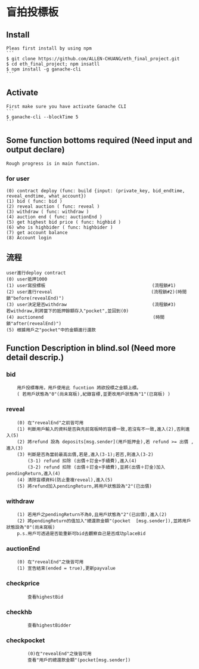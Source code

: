 #  盲拍投標板

##  Install 
    Pleas first install by using npm
    ```
    $ git clone https://github.com/ALLEN-CHUANG/eth_final_project.git
    $ cd eth_final_project; npm insatll
    $ npm install -g ganache-cli
    ```
## Activate 
    First make sure you have activate Ganache CLI
    ```
    $ ganache-cli --blockTime 5
    ```

## Some function bottoms required (Need input and output declare)
    Rough progress is in main function.
### for user 
    (0) contract deploy (func: build {input: (private_key, bid_endtime, reveal_endtime, what_account})
    (1) bid ( func: bid )
    (2) reveal auction ( func: reveal )
    (3) withdraw ( func: withdraw )
    (4) auction end ( func: auctionEnd )
    (5) get highest bid price ( func: highbid )
    (6) who is highbider ( func: highbider )
    (7) get account balance
    (8) Account login 

##  流程
    user進行deploy contract
    (0) user抵押1000
    (1) user寫投標板                                        (流程鎖#1)
    (2) user進行reveal                                     (流程鎖#2)(時間鎖"before(revealEnd)")
    (3) user決定是否withdraw                                (流程鎖#3)
    若withdraw,則將當下的抵押餘額存入"pocket",並回到(0)
    (4) auctionend                                         (時間鎖"after(revealEnd)")
    (5) 根據用戶之"pocket"中的金額進行還款       

##  Function Description in blind.sol (Need more detail descrip.)
### bid
        用戶投標專用，用戶使用此 fucntion 將欲投標之金額上標。
        ( 若用戶狀態為"0"(尚未寫板),紀錄盲標,並更改用戶狀態為"1"(已寫板) )
### reveal 
        (0) 在"revealEnd"之前皆可用
        (1) 判斷用戶輸入的資料是否與先前寫板時的盲標一致,若沒有不一致,進入(2),否則進入(5)
        (2) 將refund 設為 deposits[msg.sender](用戶抵押金),若 refund >= 出價 ,進入(3)
        (3) 判斷是否為當前最高出價,若是,進入(3-1);若否,則進入(3-2)
            (3-1) refund 扣除 (出價＋訂金+手續費),進入(4)
            (3-2) refund 扣除 (出價＋訂金+手續費),並將(出價＋訂金)加入pendingReturn,進入(4)
        (4) 清除盲標資料(防止重複reveal),進入(5)
        (5) 將refund加入pendingReturn,將用戶狀態設為"2"(已出價)
### withdraw
        (1) 若用戶之pendingReturn不為0,且用戶狀態為"2"(已出價),進入(2)
        (2) 將pendingReturn的值加入"總還款金額"(pocket  [msg.sender]),並將用戶狀態設為"0"(尚未寫板)
        p.s.用戶可透過是否能重新可bid去觀察自己是否成功placeBid
### auctionEnd
        (0) 在"revealEnd"之後皆可用
        (1) 宣告結束(ended = true),更新payvalue

### checkprice
            查看highestBid
### checkhb
            查看highestBidder
### checkpocket
            (0)在"revealEnd"之後皆可用
            查看"用戶的總還款金額"(pocket[msg.sender])          

        
    
        
    
    



